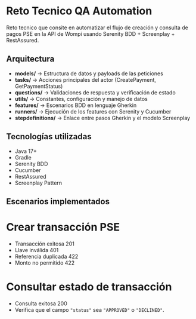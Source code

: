 # Reto Tecnico QA Automation

Reto tecnico que consite en automatizar el flujo de creación y consulta de pagos PSE en la API de Wompi usando Serenity BDD + Screenplay + RestAssured.

## Arquitectura

- **models/** → Estructura de datos y payloads de las peticiones  
- **tasks/** → Acciones principales del actor (CreatePayment, GetPaymentStatus)  
- **questions/** → Validaciones de respuesta y verificación de estado  
- **utils/** → Constantes, configuración y manejo de datos  
- **features/** → Escenarios BDD en lenguaje Gherkin  
- **runners/** → Ejecución de los features con Serenity y Cucumber  
- **stepdefinitions/** → Enlace entre pasos Gherkin y el modelo Screenplay 

## Tecnologías utilizadas

- Java 17+
- Gradle
- Serenity BDD
- Cucumber
- RestAssured
- Screenplay Pattern

## Escenarios implementados

# Crear transacción PSE
- Transacción exitosa 201
- Llave inválida 401
- Referencia duplicada 422
- Monto no permitido 422

# Consultar estado de transacción
- Consulta exitosa 200 
- Verifica que el campo `"status"` sea `"APPROVED"` o `"DECLINED"`.
